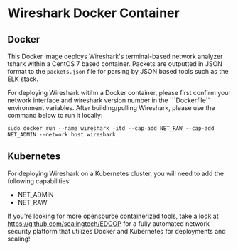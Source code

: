 # Wireshark Docker Container

## Docker

This Docker image deploys Wireshark's terminal-based network analyzer tshark within a CentOS 7 based container. Packets are outputted in JSON format to the ```packets.json``` file for parsing by JSON based tools such as the ELK stack. 

For deploying Wireshark witihn a Docker container, please first confirm your network interface and wireshark version number in the ```Dockerfile`` environment variables. After building/pulling Wireshark, please use the command below to run it locally:

```
sudo docker run --name wireshark -itd --cap-add NET_RAW --cap-add NET_ADMIN --network host wireshark
```

## Kubernetes

For deploying Wireshark  on a Kubernetes cluster, you will need to add the following capabilities:

* NET_ADMIN
* NET_RAW

If you're looking for more opensource containerized tools, take a look at https://github.com/sealingtech/EDCOP for a fully automated network security platform that utilizes Docker and Kubernetes for deployments and scaling!

